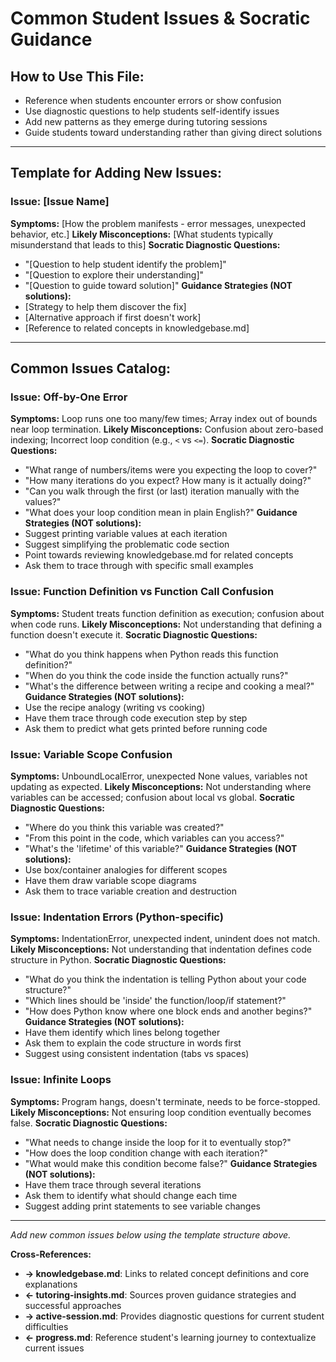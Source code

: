<!-- Memory Bank File: Common Student Issues Catalog -->
<!-- Purpose: Catalog of common errors and Socratic diagnostic approaches -->
<!-- Update Frequency: When new error patterns emerge during tutoring -->
<!-- Cross-references: →knowledgebase.md (concept explanations), →tutoring-insights.md (effective patterns) -->

# Common Student Issues & Socratic Guidance

## How to Use This File:
- Reference when students encounter errors or show confusion
- Use diagnostic questions to help students self-identify issues
- Add new patterns as they emerge during tutoring sessions
- Guide students toward understanding rather than giving direct solutions

---

## Template for Adding New Issues:

### Issue: [Issue Name]
**Symptoms:** [How the problem manifests - error messages, unexpected behavior, etc.]
**Likely Misconceptions:** [What students typically misunderstand that leads to this]
**Socratic Diagnostic Questions:**
- "[Question to help student identify the problem]"
- "[Question to explore their understanding]"
- "[Question to guide toward solution]"
**Guidance Strategies (NOT solutions):**
- [Strategy to help them discover the fix]
- [Alternative approach if first doesn't work]
- [Reference to related concepts in knowledgebase.md]

---

## Common Issues Catalog:

### Issue: Off-by-One Error
**Symptoms:** Loop runs one too many/few times; Array index out of bounds near loop termination.
**Likely Misconceptions:** Confusion about zero-based indexing; Incorrect loop condition (e.g., `<` vs `<=`).
**Socratic Diagnostic Questions:**
- "What range of numbers/items were you expecting the loop to cover?"
- "How many iterations do you expect? How many is it actually doing?"
- "Can you walk through the first (or last) iteration manually with the values?"
- "What does your loop condition mean in plain English?"
**Guidance Strategies (NOT solutions):**
- Suggest printing variable values at each iteration
- Suggest simplifying the problematic code section
- Point towards reviewing knowledgebase.md for related concepts
- Ask them to trace through with specific small examples

### Issue: Function Definition vs Function Call Confusion
**Symptoms:** Student treats function definition as execution; confusion about when code runs.
**Likely Misconceptions:** Not understanding that defining a function doesn't execute it.
**Socratic Diagnostic Questions:**
- "What do you think happens when Python reads this function definition?"
- "When do you think the code inside the function actually runs?"
- "What's the difference between writing a recipe and cooking a meal?"
**Guidance Strategies (NOT solutions):**
- Use the recipe analogy (writing vs cooking)
- Have them trace through code execution step by step
- Ask them to predict what gets printed before running code

### Issue: Variable Scope Confusion
**Symptoms:** UnboundLocalError, unexpected None values, variables not updating as expected.
**Likely Misconceptions:** Not understanding where variables can be accessed; confusion about local vs global.
**Socratic Diagnostic Questions:**
- "Where do you think this variable was created?"
- "From this point in the code, which variables can you access?"
- "What's the 'lifetime' of this variable?"
**Guidance Strategies (NOT solutions):**
- Use box/container analogies for different scopes
- Have them draw variable scope diagrams
- Ask them to trace variable creation and destruction

### Issue: Indentation Errors (Python-specific)
**Symptoms:** IndentationError, unexpected indent, unindent does not match.
**Likely Misconceptions:** Not understanding that indentation defines code structure in Python.
**Socratic Diagnostic Questions:**
- "What do you think the indentation is telling Python about your code structure?"
- "Which lines should be 'inside' the function/loop/if statement?"
- "How does Python know where one block ends and another begins?"
**Guidance Strategies (NOT solutions):**
- Have them identify which lines belong together
- Ask them to explain the code structure in words first
- Suggest using consistent indentation (tabs vs spaces)

### Issue: Infinite Loops
**Symptoms:** Program hangs, doesn't terminate, needs to be force-stopped.
**Likely Misconceptions:** Not ensuring loop condition eventually becomes false.
**Socratic Diagnostic Questions:**
- "What needs to change inside the loop for it to eventually stop?"
- "How does the loop condition change with each iteration?"
- "What would make this condition become false?"
**Guidance Strategies (NOT solutions):**
- Have them trace through several iterations
- Ask them to identify what should change each time
- Suggest adding print statements to see variable changes

---

*Add new common issues below using the template structure above.*

**Cross-References:**
- **→ knowledgebase.md**: Links to related concept definitions and core explanations
- **← tutoring-insights.md**: Sources proven guidance strategies and successful approaches
- **→ active-session.md**: Provides diagnostic questions for current student difficulties
- **← progress.md**: Reference student's learning journey to contextualize current issues
